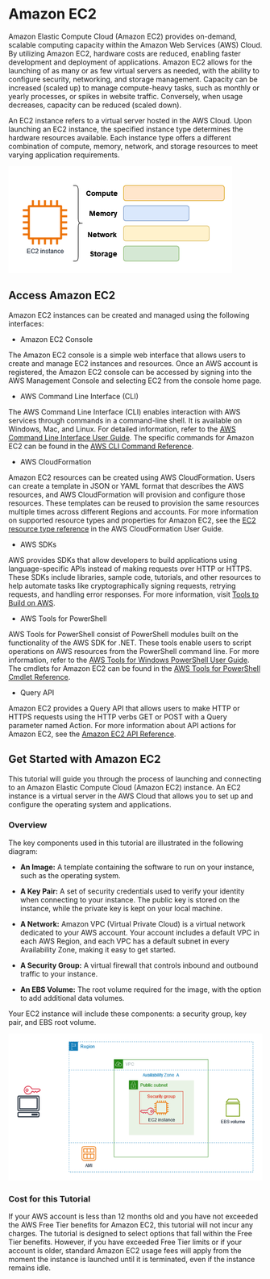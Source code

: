 # Amazon EC2

Amazon Elastic Compute Cloud (Amazon EC2) provides on-demand, scalable computing capacity within the Amazon Web Services (AWS) Cloud. By utilizing Amazon EC2, hardware costs are reduced, enabling faster development and deployment of applications. Amazon EC2 allows for the launching of as many or as few virtual servers as needed, with the ability to configure security, networking, and storage management. Capacity can be increased (scaled up) to manage compute-heavy tasks, such as monthly or yearly processes, or spikes in website traffic. Conversely, when usage decreases, capacity can be reduced (scaled down).

An EC2 instance refers to a virtual server hosted in the AWS Cloud. Upon launching an EC2 instance, the specified instance type determines the hardware resources available. Each instance type offers a different combination of compute, memory, network, and storage resources to meet varying application requirements.

![alt text](ec2.png)

## Access Amazon EC2

Amazon EC2 instances can be created and managed using the following interfaces:

- Amazon EC2 Console

The Amazon EC2 console is a simple web interface that allows users to create and manage EC2 instances and resources. Once an AWS account is registered, the Amazon EC2 console can be accessed by signing into the AWS Management Console and selecting EC2 from the console home page.

- AWS Command Line Interface (CLI)

The AWS Command Line Interface (CLI) enables interaction with AWS services through commands in a command-line shell. It is available on Windows, Mac, and Linux. For detailed information, refer to the [AWS Command Line Interface User Guide](https://docs.aws.amazon.com/cli/latest/userguide/). The specific commands for Amazon EC2 can be found in the [AWS CLI Command Reference](https://docs.aws.amazon.com/cli/latest/reference/ec2/).

- AWS CloudFormation

Amazon EC2 resources can be created using AWS CloudFormation. Users can create a template in JSON or YAML format that describes the AWS resources, and AWS CloudFormation will provision and configure those resources. These templates can be reused to provision the same resources multiple times across different Regions and accounts. For more information on supported resource types and properties for Amazon EC2, see the [EC2 resource type reference](https://docs.aws.amazon.com/AWSCloudFormation/latest/UserGuide/AWS_EC2.html) in the AWS CloudFormation User Guide.

- AWS SDKs

AWS provides SDKs that allow developers to build applications using language-specific APIs instead of making requests over HTTP or HTTPS. These SDKs include libraries, sample code, tutorials, and other resources to help automate tasks like cryptographically signing requests, retrying requests, and handling error responses. For more information, visit [Tools to Build on AWS](https://aws.amazon.com/tools/).

- AWS Tools for PowerShell

AWS Tools for PowerShell consist of PowerShell modules built on the functionality of the AWS SDK for .NET. These tools enable users to script operations on AWS resources from the PowerShell command line. For more information, refer to the [AWS Tools for Windows PowerShell User Guide](https://docs.aws.amazon.com/powershell/latest/userguide/). The cmdlets for Amazon EC2 can be found in the [AWS Tools for PowerShell Cmdlet Reference](https://docs.aws.amazon.com/powershell/latest/reference/index.html).

- Query API

Amazon EC2 provides a Query API that allows users to make HTTP or HTTPS requests using the HTTP verbs GET or POST with a Query parameter named Action. For more information about API actions for Amazon EC2, see the [Amazon EC2 API Reference](https://docs.aws.amazon.com/AWSEC2/latest/APIReference/).



## Get Started with Amazon EC2

This tutorial will guide you through the process of launching and connecting to an Amazon Elastic Compute Cloud (Amazon EC2) instance. An EC2 instance is a virtual server in the AWS Cloud that allows you to set up and configure the operating system and applications.

### Overview

The key components used in this tutorial are illustrated in the following diagram:

- **An Image:** A template containing the software to run on your instance, such as the operating system.
  
- **A Key Pair:** A set of security credentials used to verify your identity when connecting to your instance. The public key is stored on the instance, while the private key is kept on your local machine.
  
- **A Network:** Amazon VPC (Virtual Private Cloud) is a virtual network dedicated to your AWS account. Your account includes a default VPC in each AWS Region, and each VPC has a default subnet in every Availability Zone, making it easy to get started.
  
- **A Security Group:** A virtual firewall that controls inbound and outbound traffic to your instance.
  
- **An EBS Volume:** The root volume required for the image, with the option to add additional data volumes.

Your EC2 instance will include these components: a security group, key pair, and EBS root volume.

![alt text](image.png)

### Cost for this Tutorial

If your AWS account is less than 12 months old and you have not exceeded the AWS Free Tier benefits for Amazon EC2, this tutorial will not incur any charges. The tutorial is designed to select options that fall within the Free Tier benefits. However, if you have exceeded Free Tier limits or if your account is older, standard Amazon EC2 usage fees will apply from the moment the instance is launched until it is terminated, even if the instance remains idle.
